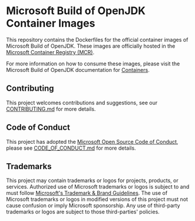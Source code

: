 # Microsoft Build of OpenJDK Container Images

This repository contains the Dockerfiles for the official container images of Microsoft Build of OpenJDK. These images are officially hosted in the [Microsoft Container Registry (MCR)](https://mcr.microsoft.com/en-us/product/openjdk/jdk/about).

For more information on how to consume these images, please visit the Microsoft Build of OpenJDK documentation for [Containers](https://docs.microsoft.com/java/openjdk/containers).

## Contributing

This project welcomes contributions and suggestions, see our [CONTRIBUTING.md](CONTRIBUTING.md) for more details.

## Code of Conduct

This project has adopted the [Microsoft Open Source Code of Conduct](https://opensource.microsoft.com/codeofconduct/), please see [CODE_OF_CONDUCT.md](CODE_OF_CONDUCT.md) for more details.

## Trademarks

This project may contain trademarks or logos for projects, products, or services. Authorized use of Microsoft
trademarks or logos is subject to and must follow
[Microsoft's Trademark & Brand Guidelines](https://www.microsoft.com/en-us/legal/intellectualproperty/trademarks/usage/general).
The use of Microsoft trademarks or logos in modified versions of this project must not cause confusion or imply Microsoft sponsorship.
Any use of third-party trademarks or logos are subject to those third-parties' policies.
